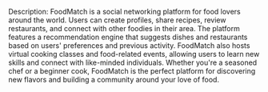 Description: FoodMatch is a social networking platform for food lovers around the world. Users can create profiles, share recipes, review restaurants, and connect with other foodies in their area. The platform features a recommendation engine that suggests dishes and restaurants based on users' preferences and previous activity. FoodMatch also hosts virtual cooking classes and food-related events, allowing users to learn new skills and connect with like-minded individuals. Whether you're a seasoned chef or a beginner cook, FoodMatch is the perfect platform for discovering new flavors and building a community around your love of food.
